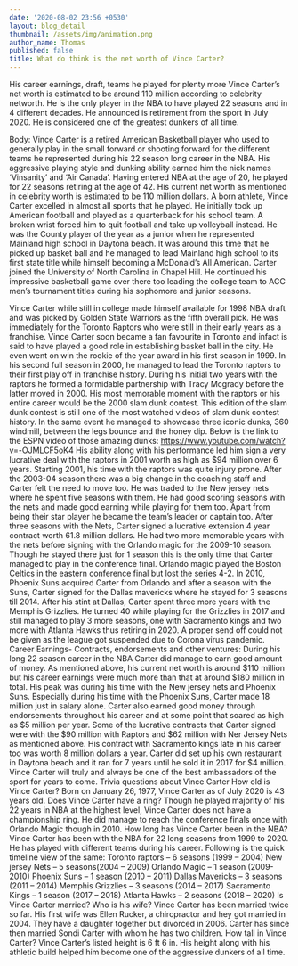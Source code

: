 ```yaml
---
date: '2020-08-02 23:56 +0530'
layout: blog_detail
thumbnail: /assets/img/animation.png
author_name: Thomas
published: false
title: What do think is the net worth of Vince Carter?
---
```

 His career earnings,  draft, teams he played for plenty more
Vince Carter’s net worth is estimated to be around 110 million according to celebrity networth. He is the only player in the NBA to have played 22 seasons and in 4 different decades. He announced is retirement from the sport in July 2020. He is considered one of the greatest dunkers of all time.

Body:
Vince Carter is a retired American Basketball player who used to generally play in the small forward or shooting forward for the different teams he represented during his 22 season long career in the NBA. His aggressive playing style and dunking ability earned him the nick names ‘Vinsanity’ and ‘Air Canada’. Having entered NBA at the age of 20, he played for 22 seasons retiring at the age of 42. His current net worth as mentioned in celebrity worth is estimated to be 110 million dollars.
A born athlete, Vince Carter excelled in almost all sports that he played. He initially took up American football and played as a quarterback for his school team. A broken wrist forced him to quit football and take up volleyball instead. He was the County player of the year as a junior when he represented Mainland high school in Daytona beach. It was around this time that he picked up basket ball and he managed to lead Mainland high school to its first state title while himself becoming a McDonald’s All American.
Carter joined the University of North Carolina in Chapel Hill. He continued his impressive basketball game over there too leading the college team to ACC men’s tournament titles during his sophomore and junior seasons. 

Vince Carter while still in college made himself available for 1998 NBA draft and was picked by Golden State Warriors as the fifth overall pick. He was immediately for the Toronto Raptors who were still in their early years as a franchise. Vince Carter soon became a fan favourite in Toronto and infact is said to have played a good role in establishing basket ball in the city. He even went on win the rookie of the year award in his first season in 1999. In his second full season in 2000, he managed to lead the Toronto raptors to their first play off in franchise history. During his initial two years with the raptors he formed a formidable partnership with Tracy Mcgrady before the latter moved in 2000. 
His most memorable moment with the raptors or his entire career would be the 2000 slam dunk contest. This edition of the slam dunk contest is still one of the most watched videos of slam dunk contest history. In the same event he managed to showcase three iconic dunks, 360 windmill, between the legs bounce and the honey dip. Below is the link to the ESPN video of those amazing dunks:
https://www.youtube.com/watch?v=-OJMLCF5oK4
His ability along with his performance led him sign a very lucrative deal with the raptors in 2001 worth as high as $94 million over 6 years. Starting 2001, his time with the raptors was quite injury prone. After the 2003-04 season there was a big change in the coaching staff and Carter felt the need to move too. 
He was traded to the New jersey nets where he spent five seasons with them. He had good scoring seasons with the nets and made good earning while playing for them too. Apart from being their star player he became the team’s leader or captain too. After three seasons with the Nets, Carter signed a lucrative extension 4 year contract worth 61.8 million dollars. He had two more memorable years with the nets before signing with the Orlando magic for the 2009-10 season. Though he stayed there just for 1 season this is the only time that Carter managed to play in the conference final. Orlando magic played the Boston Celtics in the eastern conference final but lost the series 4-2.
In 2010, Phoenix Suns acquired Carter from Orlando and after a season with the Suns, Carter signed for the Dallas mavericks where he stayed for 3 seasons till 2014. After his stint at Dallas, Carter spent three more years with the Memphis Grizzlies. He turned 40 while playing for the Grizzlies in 2017 and still managed to play 3 more seasons, one with Sacramento kings and two more with Atlanta Hawks thus retiring in 2020. A proper send off could not be given as the league got suspended due to Corona virus pandemic.
Career Earnings-  Contracts, endorsements and other ventures: 
During his long 22 season career in the NBA Carter did manage to earn good amount of money. As mentioned above, his current net worth is around $110 million but his career earnings were much more than that at around $180 million in total. His peak was during his time with the New jersey nets and Phoenix Suns. Especially during his time with the Phoenix Suns, Carter made 18 million just in salary alone. Carter also earned good money through endorsements throughout his career and at some point that soared as high as $5 million per year. Some of the lucrative contracts that Carter signed were with the $90 million with Raptors and $62 million with Ner Jersey Nets as mentioned above. His contract with Sacramento kings late in his career too was worth 8 million dollars a year. Carter did set up his own restaurant in Daytona beach and it ran for 7 years until he sold it in 2017 for $4 million.
Vince Carter will truly and always be one of the best ambassadors of the sport for years to come.
Trivia questions about Vince Carter
How old is Vince Carter?
Born on January 26, 1977, Vince Carter as of July 2020 is 43 years old. 
Does Vince Carter have a ring?
Though he played majority of his 22 years in NBA at the highest level, Vince Carter does not have a championship ring. He did manage to reach the conference finals once with Orlando Magic though in 2010.
How long has Vince Carter been in the NBA?
Vince Carter has been with the NBA for 22 long seasons from 1999 to 2020. He has played with different teams during his career. Following is the quick timeline view of the same:
Toronto raptors – 6 seasons (1999 – 2004)
New jersey Nets – 5 seasons(2004 – 2009)
Orlando Magic – 1 season (2009-2010)
Phoenix Suns – 1 season (2010 – 2011)
Dallas Mavericks – 3 seasons (2011 – 2014)
Memphis Grizzlies – 3 seasons (2014 – 2017)
Sacramento Kings – 1 season (2017 – 2018)
Atlanta Hawks – 2 seasons (2018 – 2020)
Is Vince Carter married? Who is his wife?
Vince Carter has been married twice so far. His first wife was Ellen Rucker, a chiropractor and hey got married in 2004. They have a daughter together but divorced in 2006. Carter has since then married Sondi Carter with whom he has two children. 
How tall in Vince Carter?
Vince Carter’s listed height is 6 ft 6 in. His height along with his athletic build helped him become one of the aggressive dunkers of all time.
